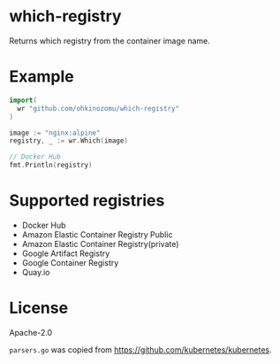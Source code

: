 # which-registry

Returns which registry from the container image name.

# Example

```go
import(
  wr "github.com/ohkinozomu/which-registry"
)

image := "nginx:alpine"
registry, _ := wr.Which(image)

// Docker Hub
fmt.Println(registry)
```

# Supported registries

- Docker Hub
- Amazon Elastic Container Registry Public
- Amazon Elastic Container Registry(private)
- Google Artifact Registry
- Google Container Registry
- Quay.io

# License

Apache-2.0

`parsers.go` was copied from https://github.com/kubernetes/kubernetes.
